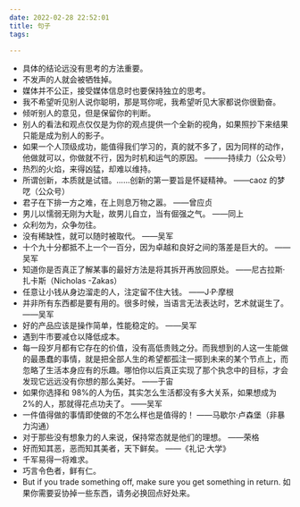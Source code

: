 ```yaml
---
date: 2022-02-28 22:52:01
title: 句子
tags:

---
```


- 具体的结论远没有思考的方法重要。
- 不发声的人就会被牺牲掉。
- 媒体并不公正，接受媒体信息时也要保持独立的思考。
- 我不希望听见别人说你聪明，那是骂你呢，我希望听见大家都说你很勤奋。
- 倾听别人的意见，但是保留你的判断。
- 别人的看法和观点仅仅是为你的观点提供一个全新的视角，如果照抄下来结果只能是成为别人的影子。
- 如果一个人顶级成功，能值得我们学习的，真的就不多了，因为同样的动作，他做就可以，你做就不行，因为时机和运气的原因。 ———持续力（公众号）
- 热烈的火焰，来得凶猛，却难以维持。
- 所谓创新，本质就是试错。……创新的第一要旨是怀疑精神。 ——caoz 的梦呓（公众号）
- 君子在下排一方之难，在上则息万物之嚣。 ——曾应贞
- 男儿以懦弱无刚为大耻，故男儿自立，当有倔强之气。 ——同上
- 众利勿为，众争勿往。
- 没有稀缺性，就可以随时被取代。 ——吴军
- 十个九十分都抵不上一个一百分，因为卓越和良好之间的落差是巨大的。 ——吴军
- 知道你是否真正了解某事的最好方法是将其拆开再放回原处。 ——尼古拉斯·扎卡斯（Nicholas -Zakas）
- 任意让小钱从身边溜走的人，注定留不住大钱。 ——J·P·摩根
- 并非所有东西都是要有用的。很多时候，当语言无法表达时，艺术就诞生了。 ——吴军
- 好的产品应该是操作简单，性能稳定的。 ——吴军
- 遇到牛市要减仓以降低成本。
- 每一段岁月都有它存在的价值，没有高低贵贱之分。而我想到的人这一生能做的最愚蠢的事情，就是把全部人生的希望都孤注一掷到未来的某个节点上，而忽略了生活本身应有的乐趣。哪怕你以后真正实现了那个执念中的目标，才会发现它远远没有你想的那么美好。 ——于宙
- 如果你选择和 98%的人为伍，其实怎么生活都没有多大关系，如果想成为 2%的人，那就得花点功夫了。 ——吴军
- 一件值得做的事情即使做的不怎么样也是值得的！ ——马歇尔·卢森堡（非暴力沟通）
- 对于那些没有想象力的人来说，保持常态就是他们的理想。 ——荣格
- 好而知其恶，恶而知其美者，天下鲜矣。 ——《礼记·大学》
- 千军易得一将难求。
- 巧言令色者，鲜有仁。
- But if you trade something off, make sure you get something in return. 如果你需要妥协掉一些东西，请务必换回点好处来。
